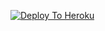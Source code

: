 [![Deploy To Heroku](https://www.herokucdn.com/deploy/button.svg)](https://heroku.com/deploy?template=https://github.com/CaptionAlex950/Txt-Extractor-)
